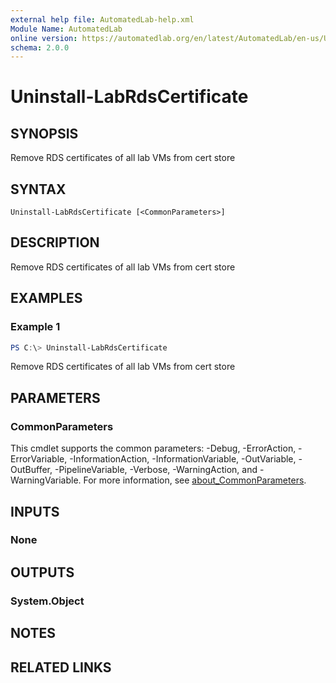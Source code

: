 ```yaml
---
external help file: AutomatedLab-help.xml
Module Name: AutomatedLab
online version: https://automatedlab.org/en/latest/AutomatedLab/en-us/Uninstall-LabRdsCertificate
schema: 2.0.0
---
```


# Uninstall-LabRdsCertificate

## SYNOPSIS
Remove RDS certificates of all lab VMs from cert store

## SYNTAX

```
Uninstall-LabRdsCertificate [<CommonParameters>]
```

## DESCRIPTION
Remove RDS certificates of all lab VMs from cert store

## EXAMPLES

### Example 1
```powershell
PS C:\> Uninstall-LabRdsCertificate
```

Remove RDS certificates of all lab VMs from cert store

## PARAMETERS

### CommonParameters
This cmdlet supports the common parameters: -Debug, -ErrorAction, -ErrorVariable, -InformationAction, -InformationVariable, -OutVariable, -OutBuffer, -PipelineVariable, -Verbose, -WarningAction, and -WarningVariable. For more information, see [about_CommonParameters](http://go.microsoft.com/fwlink/?LinkID=113216).

## INPUTS

### None
## OUTPUTS

### System.Object
## NOTES

## RELATED LINKS

